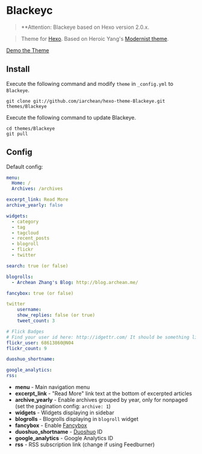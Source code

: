 # Blackeyc

> **Attention: Blackeye based on Hexo version 2.0.x.

> Theme for [Hexo]. Based on  Heroic Yang's [Modernist theme].

[Demo the Theme]

## Install

Execute the following command and modify `theme` in `_config.yml` to `Blackeye`.

```
git clone git://github.com/iarchean/hexo-theme-Blackeye.git themes/Blackeye
```

Execute the following command to update Blackeye.

```
cd themes/Blackeye
git pull
```

## Config

Default config:

``` yaml
menu:
  Home: /
  Archives: /archives

excerpt_link: Read More
archive_yearly: false

widgets:
  - category
  - tag
  - tagcloud
  - recent_posts
  - blogroll
  - flickr
  - twitter

search: true (or false)

blogrolls:
  - Archean Zhang's Blog: http://blog.archean.me/

fancybox: true (or false)

twitter
	username:
	show_replies: false (or true)
	tweet_count: 3

# Flick Badges
# Find your user id here: http://idgettr.com/ It should be something like "25711589@N00".
flickr_user: 68613860@N04
flickr_count: 9

duoshuo_shortname:

google_analytics:
rss:
```

- **menu** - Main navigation menu
- **excerpt_link** - "Read More" link text at the bottom of excerpted articles
- **archive_yearly** - Enable archives grouped by year, only for nonpaged (set the pagination config: `archive: 1`)
- **widgets** - Widgets displaying in sidebar
- **blogrolls** - Blogrolls displaying in `blogroll` widget
- **fancybox** - Enable [Fancybox]
- **duoshuo_shortname** - [Duoshuo] ID
- **google_analytics** - Google Analytics ID
- **rss** - RSS subscription link (change if using Feedburner)

[Hexo]: http://zespia.tw/hexo/
[Modernist theme]: https://github.com/orderedlist/Modernist
[Demo the Theme]: http://blog.archean.me/
[Duoshuo]: http://duoshuo.com
[Fancybox]: http://fancyapps.com/fancybox/
